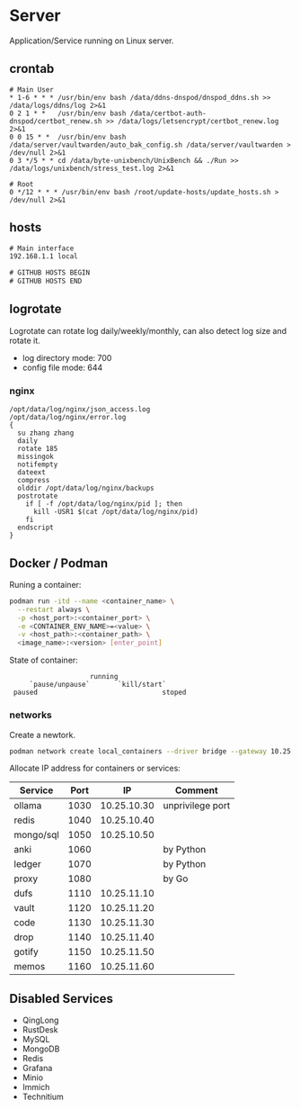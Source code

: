 # Server

Application/Service running on Linux server.

## crontab

```
# Main User
* 1-6 * * * /usr/bin/env bash /data/ddns-dnspod/dnspod_ddns.sh >> /data/logs/ddns/log 2>&1
0 2 1 * *   /usr/bin/env bash /data/certbot-auth-dnspod/certbot_renew.sh >> /data/logs/letsencrypt/certbot_renew.log 2>&1
0 0 15 * *  /usr/bin/env bash /data/server/vaultwarden/auto_bak_config.sh /data/server/vaultwarden > /dev/null 2>&1
0 3 */5 * * cd /data/byte-unixbench/UnixBench && ./Run >> /data/logs/unixbench/stress_test.log 2>&1

# Root
0 */12 * * * /usr/bin/env bash /root/update-hosts/update_hosts.sh > /dev/null 2>&1
```

## hosts

```txt
# Main interface
192.168.1.1 local

# GITHUB HOSTS BEGIN
# GITHUB HOSTS END
```

## logrotate

Logrotate can rotate log daily/weekly/monthly, can also detect log size and rotate it.

- log directory mode: 700
- config file mode:   644

### nginx

```
/opt/data/log/nginx/json_access.log
/opt/data/log/nginx/error.log
{
  su zhang zhang
  daily
  rotate 185
  missingok
  notifempty
  dateext
  compress
  olddir /opt/data/log/nginx/backups
  postrotate
    if [ -f /opt/data/log/nginx/pid ]; then
      kill -USR1 $(cat /opt/data/log/nginx/pid)
    fi
  endscript
}
```

## Docker / Podman

Runing a container:

```bash
podman run -itd --name <container_name> \
  --restart always \
  -p <host_port>:<container_port> \
  -e <CONTAINER_ENV_NAME>=<value> \
  -v <host_path>:<container_path> \
  <image_name>:<version> [enter_point]
```

State of container:

```
                    running
     `pause/unpause`       `kill/start`
 paused                               stoped
```

### networks

Create a newtork.

```bash
podman network create local_containers --driver bridge --gateway 10.25.0.1 --subnet 10.25.0.0/20
```

Allocate IP address for containers or services:

| Service | Port| IP| Comment |
| --------------- | --------------- | --------------- |--------------- |
|ollama|1030|10.25.10.30| unprivilege port |
|redis|1040|10.25.10.40| |
|mongo/sql|1050|10.25.10.50| |
|anki|1060| | by Python |
|ledger|1070| | by Python |
|proxy|1080| | by Go |
|dufs|1110|10.25.11.10| |
|vault|1120|10.25.11.20| |
|code|1130|10.25.11.30| |
|drop|1140|10.25.11.40| |
|gotify|1150|10.25.11.50| |
|memos|1160|10.25.11.60| |


## Disabled Services

- QingLong
- RustDesk
- MySQL
- MongoDB
- Redis
- Grafana
- Minio
- Immich
- Technitium
